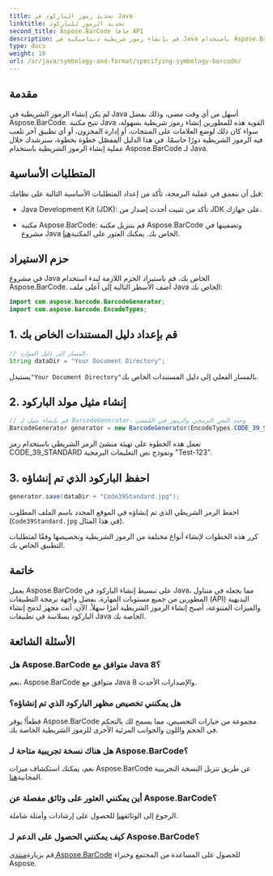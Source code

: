 ```yaml
---
title: تحديد رموز الباركود في Java
linktitle: تحديد الرموز للباركود
second_title: Aspose.BarCode جافا API
description: قم بإنشاء رموز شريطية ديناميكية في Java باستخدام Aspose.BarCode. تكامل سهل وتخصيص متعدد الاستخدامات وميزات قوية لجميع احتياجات الباركود الخاصة بك.
type: docs
weight: 10
url: /ar/java/symbology-and-format/specifying-symbology-barcode/
---
```


## مقدمة

لم يكن إنشاء الرموز الشريطية في Java أسهل من أي وقت مضى، وذلك بفضل Aspose.BarCode. تتيح مكتبة Java القوية هذه للمطورين إنشاء رموز شريطية بسهولة، سواء كان ذلك لوضع العلامات على المنتجات، أو إدارة المخزون، أو أي تطبيق آخر تلعب فيه الرموز الشريطية دورًا حاسمًا. في هذا الدليل المفصّل خطوة بخطوة، سنرشدك خلال عملية إنشاء الرموز الشريطية باستخدام Aspose.BarCode لـ Java.

## المتطلبات الأساسية

قبل أن نتعمق في عملية البرمجة، تأكد من إعداد المتطلبات الأساسية التالية على نظامك:

- Java Development Kit (JDK): تأكد من تثبيت أحدث إصدار من JDK على جهازك.

-  مكتبة Aspose.BarCode: قم بتنزيل مكتبة Aspose.BarCode وتضمينها في مشروع Java الخاص بك. يمكنك العثور على المكتبة[هنا](https://releases.aspose.com/barcode/java/).

## حزم الاستيراد

في مشروع Java الخاص بك، قم باستيراد الحزم اللازمة لبدء استخدام Aspose.BarCode. أضف الأسطر التالية إلى أعلى ملف Java الخاص بك:

```java
import com.aspose.barcode.BarcodeGenerator;
import com.aspose.barcode.EncodeTypes;
```

## 1. قم بإعداد دليل المستندات الخاص بك

```java
// المسار إلى دليل الموارد.
String dataDir = "Your Document Directory";
```

 يستبدل`"Your Document Directory"`بالمسار الفعلي إلى دليل المستندات الخاص بك.

## 2. إنشاء مثيل مولد الباركود

```java
// قم بإنشاء مثيل لـ BarcodeGenerator، وحدد النص البرمجي والرموز في المُنشئ
BarcodeGenerator generator = new BarcodeGenerator(EncodeTypes.CODE_39_STANDARD, "Test-123");
```

تعمل هذه الخطوة على تهيئة منشئ الرمز الشريطي باستخدام رمز CODE_39_STANDARD ونموذج نص التعليمات البرمجية "Test-123".

## 3. احفظ الباركود الذي تم إنشاؤه

```java
generator.save(dataDir + "Code39Standard.jpg");
```

احفظ الرمز الشريطي الذي تم إنشاؤه في الموقع المحدد باسم الملف المطلوب (`Code39Standard.jpg` في هذا المثال).

كرر هذه الخطوات لإنشاء أنواع مختلفة من الرموز الشريطية وتخصيصها وفقًا لمتطلبات التطبيق الخاص بك.

## خاتمة

يعمل Aspose.BarCode على تبسيط إنشاء الباركود في Java، مما يجعله في متناول المطورين من جميع مستويات المهارة. بفضل واجهة برمجة التطبيقات (API) البديهية والميزات المتنوعة، أصبح إنشاء الرموز الشريطية أمرًا سهلاً. الآن، أنت مجهز لدمج إنشاء الباركود بسلاسة في تطبيقات Java الخاصة بك.

## الأسئلة الشائعة

### هل Aspose.BarCode متوافق مع Java 8؟
نعم، Aspose.BarCode متوافق مع Java 8 والإصدارات الأحدث.

### هل يمكنني تخصيص مظهر الباركود الذي تم إنشاؤه؟
قطعاً! يوفر Aspose.BarCode مجموعة من خيارات التخصيص، مما يسمح لك بالتحكم في الحجم واللون والجوانب المرئية الأخرى للرموز الشريطية الخاصة بك.

### هل هناك نسخة تجريبية متاحة لـ Aspose.BarCode؟
 نعم، يمكنك استكشاف ميزات Aspose.BarCode عن طريق تنزيل النسخة التجريبية المجانية[هنا](https://releases.aspose.com/).

### أين يمكنني العثور على وثائق مفصلة عن Aspose.BarCode؟
 الرجوع إلى الوثائق[هنا](https://reference.aspose.com/barcode/java/) للحصول على إرشادات وأمثلة شاملة.

### كيف يمكنني الحصول على الدعم لـ Aspose.BarCode؟
 قم بزيارة[منتدى Aspose.BarCode](https://forum.aspose.com/c/barcode/13) للحصول على المساعدة من المجتمع وخبراء Aspose.
